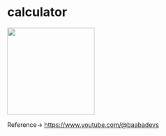 # calculator


<img src = "https://github.com/malik-vishu/Calculator-Flutter/assets/127117253/f600e5a3-30d5-41db-9d93-16607f330371" height=200 width=200>





Reference-> https://www.youtube.com/@baabadevs
